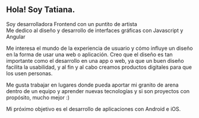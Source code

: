 
## Hola! Soy Tatiana.

Soy desarrolladora Frontend con un puntito de artista</br>
Me dedico al diseño y desarrollo de interfaces gráficas con Javascript y Angular</br>

Me interesa el mundo de la experiencia de usuario y cómo influye un diseño en la forma de usar una web o aplicación. Creo que el diseño es tan importante como el desarrollo en una app o web, ya que un buen diseño facilita la usabilidad, y al fin y al cabo creamos productos digitales para que los usen personas.</br>

Me gusta trabajar en lugares donde pueda aportar mi granito de arena dentro de un equipo y aprender nuevas tecnologías y si son proyectos con propósito, mucho mejor :)</br>

Mi próximo objetivo es el desarrollo de aplicaciones con Android e iOS.
